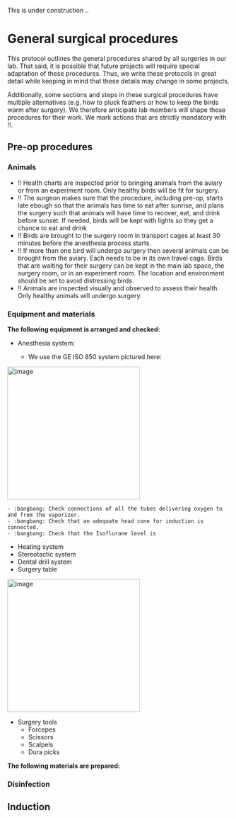 This is under construction ..
# General surgical procedures

This protocol outlines the general procedures shared by all surgeries in our lab. That said, it is possible that future projects will require special adaptation of these procedures. Thus, we write these protocols in great detail while keeping in mind that these details may change in some projects. 

Additionally, some sections and steps in these surgical procedures have multiple alternatives (e.g. how to pluck feathers or how to keep the birds warm after surgery). We therefore anticipate lab members will shape these procedures for their work. We mark actions that are strictly mandatory with :bangbang:. 

## Pre-op procedures
### Animals
* :bangbang: Health charts are inspected prior to bringing animals from the aviary or from an experiment room. Only healthy birds will be fit for surgery.
* :bangbang: The surgeon makes sure that the procedure, including pre-op, starts late ebough so that the animals has time to eat after sunrise, and plans the surgery such that animals will have time to recover, eat, and drink before sunset. If needed, birds will be kept with lights so they get a chance to eat and drink
* :bangbang: Birds are brought to the surgery room in transport cages at least 30 minutes before the anesthesia process starts.
* :bangbang: If more than one bird will undergo surgery then several animals can be brought from the aviary. Each needs to be in its own travel cage. Birds that are waiting for their surgery can be kept in the main lab space, the surgery room, or in an experiment room. The location and environment should be set to avoid distressing birds.
* :bangbang: Animals are inspected visually and observed to assess their health. Only healthy animals will undergo surgery. 
### Equipment and materials
**The following equipment is arranged and checked:**
* Anesthesia system:

	- We use the GE ISO 850 system pictured here:
<img width="300" alt="image" src="[https://user-images.githubusercontent.com/17324841/216755685-47d907d8-4411-43b2-b863-e6a2053a407b.png](https://user-images.githubusercontent.com/17324841/216810184-30fe211f-7ad6-4b52-9701-81128acc3fad.jpeg)">

	- :bangbang: Check connections of all the tubes delivering oxygen to and from the vaporizer. 
	- :bangbang: Check that an adequate head cone for induction is connected.
	- :bangbang: Check that the Isoflurane level is 
* Heating system
* Stereotactic system
* Dental drill system
* Surgery table
<img width="300" alt="image" src="https://user-images.githubusercontent.com/17324841/216755685-47d907d8-4411-43b2-b863-e6a2053a407b.png">

* Surgery tools
	- Forcepes
	- Scissors
	- Scalpels
	- Dura picks

**The following materials are prepared:**

### Disinfection

## Induction
